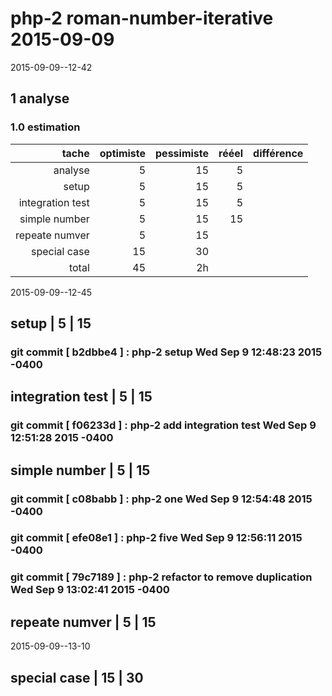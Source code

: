 # php-2 roman-number-iterative 2015-09-09
 2015-09-09--12-42

## 1 analyse

### 1.0 estimation

  tache              | optimiste | pessimiste | rééel | différence
  ------------------:|----------:|-----------:|------:|----------
  analyse            | 5         | 15         | 5      |
  setup              | 5         | 15         | 5
  integration test   | 5         | 15         | 5
  simple number      | 5         | 15         | 15
  repeate numver     | 5         | 15
  special case       | 15        | 30
  total              | 45        | 2h           |       |

 2015-09-09--12-45

##  setup              | 5         | 15
### git commit [ b2dbbe4 ] :  php-2 setup  Wed Sep 9 12:48:23 2015 -0400

##  integration test   | 5         | 15
### git commit [ f06233d ] :  php-2 add integration test  Wed Sep 9 12:51:28 2015 -0400

##  simple number      | 5         | 15

### git commit [ c08babb ] :  php-2 one  Wed Sep 9 12:54:48 2015 -0400
### git commit [ efe08e1 ] :  php-2 five  Wed Sep 9 12:56:11 2015 -0400
### git commit [ 79c7189 ] :  php-2 refactor to remove duplication  Wed Sep 9 13:02:41 2015 -0400


##  repeate numver     | 5         | 15
 2015-09-09--13-10
##  special case       | 15        | 30



<!-- ########### push lines ######### -->

  
